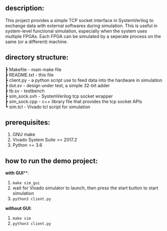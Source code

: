 ## description:
This project provides a simple TCP socket interface in SystemVerilog to exchange data with external softwares during simulation. This is useful in system-level functional simulation, especially when the system uses multiple FPGAs. Each FPGA can be simulated by a seperate process on the same (or a different) machine.

## directory structure:
 ┣ Makefile     - main make file  
 ┣ README.txt   - this file  
 ┣ client.py    - a python script use to feed data into the hardware in simulation  
 ┣ dut.sv       - design under test, a simple 32-bit adder  
 ┣ tb.sv        - testbench  
 ┣ sim_sock.svh - SystemVerilog tcp socket wrapper  
 ┣ sim_sock.cpp - c++ library file that provides the tcp socket APIs  
 ┗ sim.tcl      - Vivado tcl script for simulation  

## prerequisites:
1. GNU make
2. Vivado System Suite >= 2017.2
3. Python >= 3.6

## how to run the demo project:
**with GUI****:
1. `make sim_gui`
2. wait for Vivado simulator to launch, then press the start button to start simulation
3. `python3 client.py`

**without GUI**:
1. `make sim`
2. `python3 client.py`